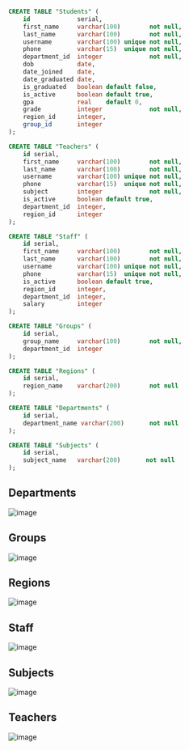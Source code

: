```sql
CREATE TABLE "Students" (
    id             serial,
    first_name     varchar(100)        not null,
    last_name      varchar(100)        not null,
    username       varchar(100) unique not null,
    phone          varchar(15)  unique not null,
    department_id  integer             not null,
    dob            date,
    date_joined    date,
    date_graduated date,
    is_graduated   boolean default false,
    is_active      boolean default true,
    gpa            real    default 0,
    grade          integer             not null,
    region_id      integer,
    group_id       integer
);

CREATE TABLE "Teachers" (
    id serial,
    first_name     varchar(100)        not null,
    last_name      varchar(100)        not null,
    username       varchar(100) unique not null,
    phone          varchar(15)  unique not null,
    subject        integer             not null,
    is_active      boolean default true,
    department_id  integer,
    region_id      integer
);

CREATE TABLE "Staff" (
    id serial,
    first_name     varchar(100)        not null,
    last_name      varchar(100)        not null,
    username       varchar(100) unique not null,
    phone          varchar(15)  unique not null,
    is_active      boolean default true,
    region_id      integer,
    department_id  integer,
    salary         integer
);

CREATE TABLE "Groups" (
    id serial,
    group_name     varchar(100)        not null,
    department_id  integer
);

CREATE TABLE "Regions" (
    id serial,
    region_name    varchar(200)        not null
);

CREATE TABLE "Departments" (
    id serial,
    department_name varchar(200)       not null
);

CREATE TABLE "Subjects" (
    id serial,
    subject_name   varchar(200)       not null
);
```
## Departments
![image](https://user-images.githubusercontent.com/81769242/222697534-3200b24a-0995-454d-ab95-f19c91580a32.png)

## Groups
![image](https://user-images.githubusercontent.com/81769242/222697622-3fdcb55b-0050-4fca-9252-e6c795e9b38e.png)

## Regions
![image](https://user-images.githubusercontent.com/81769242/222697713-70e6b907-64fe-4b4d-a538-3ada47c81cf0.png)

## Staff
![image](https://user-images.githubusercontent.com/81769242/222697796-e0775b4f-3e35-4f4f-8d8a-dea0920f4e12.png)

## Subjects
![image](https://user-images.githubusercontent.com/81769242/222697888-07d4f609-8847-4c65-ae67-ad7d8d4ad3ed.png)

## Teachers
![image](https://user-images.githubusercontent.com/81769242/222698241-bbcfebc2-3d71-470b-b69f-7e2c2487b418.png)



